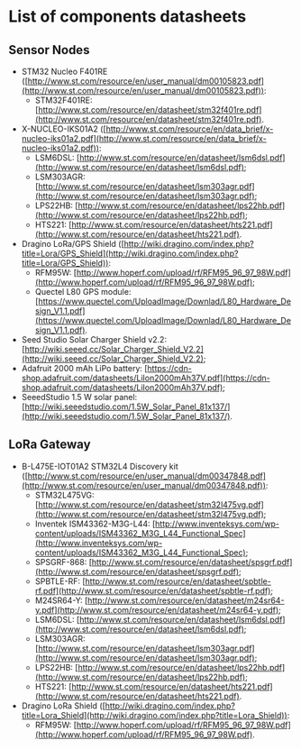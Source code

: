 # List of components datasheets

## Sensor Nodes
* STM32 Nucleo F401RE ([http://www.st.com/resource/en/user_manual/dm00105823.pdf](http://www.st.com/resource/en/user_manual/dm00105823.pdf)):
  * STM32F401RE: [http://www.st.com/resource/en/datasheet/stm32f401re.pdf](http://www.st.com/resource/en/datasheet/stm32f401re.pdf).
* X-NUCLEO-IKS01A2 ([http://www.st.com/resource/en/data_brief/x-nucleo-iks01a2.pdf](http://www.st.com/resource/en/data_brief/x-nucleo-iks01a2.pdf)):
  * LSM6DSL: [http://www.st.com/resource/en/datasheet/lsm6dsl.pdf](http://www.st.com/resource/en/datasheet/lsm6dsl.pdf);
  * LSM303AGR: [http://www.st.com/resource/en/datasheet/lsm303agr.pdf](http://www.st.com/resource/en/datasheet/lsm303agr.pdf);
  * LPS22HB: [http://www.st.com/resource/en/datasheet/lps22hb.pdf](http://www.st.com/resource/en/datasheet/lps22hb.pdf);
  * HTS221: [http://www.st.com/resource/en/datasheet/hts221.pdf](http://www.st.com/resource/en/datasheet/hts221.pdf).
* Dragino LoRa/GPS Shield ([http://wiki.dragino.com/index.php?title=Lora/GPS_Shield](http://wiki.dragino.com/index.php?title=Lora/GPS_Shield)):
  * RFM95W: [http://www.hoperf.com/upload/rf/RFM95_96_97_98W.pdf](http://www.hoperf.com/upload/rf/RFM95_96_97_98W.pdf);
  * Quectel L80 GPS module: [https://www.quectel.com/UploadImage/Downlad/L80_Hardware_Design_V1.1.pdf](https://www.quectel.com/UploadImage/Downlad/L80_Hardware_Design_V1.1.pdf).
* Seed Studio Solar Charger Shield v2.2: [http://wiki.seeed.cc/Solar_Charger_Shield_V2.2](http://wiki.seeed.cc/Solar_Charger_Shield_V2.2);
* Adafruit 2000 mAh LiPo battery: [https://cdn-shop.adafruit.com/datasheets/LiIon2000mAh37V.pdf](https://cdn-shop.adafruit.com/datasheets/LiIon2000mAh37V.pdf);
* SeeedStudio 1.5 W solar panel: [http://wiki.seeedstudio.com/1.5W_Solar_Panel_81x137/](http://wiki.seeedstudio.com/1.5W_Solar_Panel_81x137/).

## LoRa Gateway
* B-L475E-IOT01A2 STM32L4 Discovery kit ([http://www.st.com/resource/en/user_manual/dm00347848.pdf](http://www.st.com/resource/en/user_manual/dm00347848.pdf)):
  * STM32L475VG: [http://www.st.com/resource/en/datasheet/stm32l475vg.pdf](http://www.st.com/resource/en/datasheet/stm32l475vg.pdf);
  * Inventek ISM43362-M3G-L44: [http://www.inventeksys.com/wp-content/uploads/ISM43362_M3G_L44_Functional_Spec](http://www.inventeksys.com/wp-content/uploads/ISM43362_M3G_L44_Functional_Spec);
  * SPSGRF-868: [http://www.st.com/resource/en/datasheet/spsgrf.pdf](http://www.st.com/resource/en/datasheet/spsgrf.pdf);
  * SPBTLE-RF: [http://www.st.com/resource/en/datasheet/spbtle-rf.pdf](http://www.st.com/resource/en/datasheet/spbtle-rf.pdf);
  * M24SR64-Y: [http://www.st.com/resource/en/datasheet/m24sr64-y.pdf](http://www.st.com/resource/en/datasheet/m24sr64-y.pdf);
  * LSM6DSL: [http://www.st.com/resource/en/datasheet/lsm6dsl.pdf](http://www.st.com/resource/en/datasheet/lsm6dsl.pdf);
  * LSM303AGR: [http://www.st.com/resource/en/datasheet/lsm303agr.pdf](http://www.st.com/resource/en/datasheet/lsm303agr.pdf);
  * LPS22HB: [http://www.st.com/resource/en/datasheet/lps22hb.pdf](http://www.st.com/resource/en/datasheet/lps22hb.pdf);
  * HTS221: [http://www.st.com/resource/en/datasheet/hts221.pdf](http://www.st.com/resource/en/datasheet/hts221.pdf).
* Dragino LoRa Shield ([http://wiki.dragino.com/index.php?title=Lora_Shield](http://wiki.dragino.com/index.php?title=Lora_Shield)):
  * RFM95W: [http://www.hoperf.com/upload/rf/RFM95_96_97_98W.pdf](http://www.hoperf.com/upload/rf/RFM95_96_97_98W.pdf).
